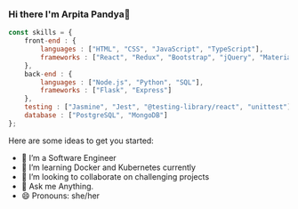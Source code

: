 ### Hi there I'm Arpita Pandya👋

```javascript
const skills = {
    front-end : {
        languages : ["HTML", "CSS", "JavaScript", "TypeScript"],
        frameworks : ["React", "Redux", "Bootstrap", "jQuery", "Material UI"]
    }, 
    back-end : {
        languages : ["Node.js", "Python", "SQL"],
        frameworks : ["Flask", "Express"] 
    }, 
    testing : ["Jasmine", "Jest", "@testing-library/react", "unittest"],
    database : ["PostgreSQL", "MongoDB"]
};
```

Here are some ideas to get you started:

- 🔭 I’m a Software Engineer
- 🌱 I’m learning Docker and Kubernetes currently
- 👯 I’m looking to collaborate on challenging projects
- 💬 Ask me Anything.
- 😄 Pronouns: she/her
